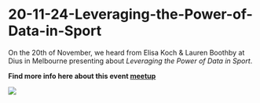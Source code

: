 # 20-11-24-Leveraging-the-Power-of-Data-in-Sport

On the 20th of November, we heard from Elisa Koch & Lauren Boothby at Dius in Melbourne presenting about *Leveraging the Power of Data in Sport*. 

**Find more info here about this event [meetup](https://www.meetup.com/rladies-melbourne/events/304124032/)**

![](https://secure.meetupstatic.com/photos/event/c/2/0/5/600_524209669.webp?w=750)

